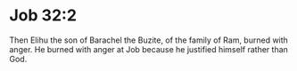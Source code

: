 # Job 32:2

Then Elihu the son of Barachel the Buzite, of the family of Ram, burned with anger. He burned with anger at Job because he justified himself rather than God.
